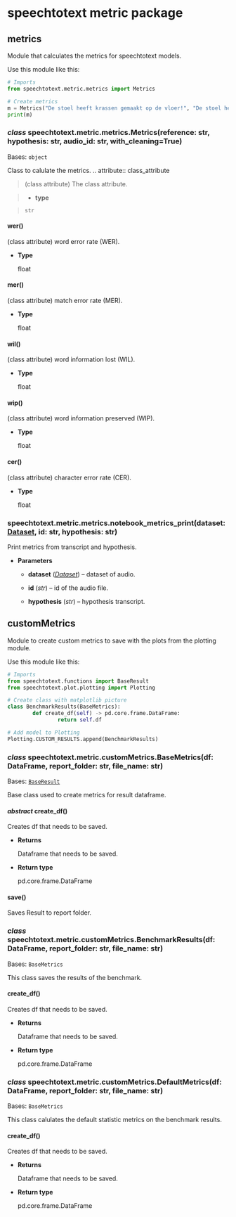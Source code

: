 # speechtotext metric package

## metrics

Module that calculates the metrics for speechtotext models.

Use this module like this:

```python
# Imports
from speechtotext.metric.metrics import Metrics

# Create metrics
m = Metrics("De stoel heeft krassen gemaakt op de vloer!", "De stoel heeft krassen gemaakt op de vloer", "id_from_dataset")
print(m)
```


### _class_ speechtotext.metric.metrics.Metrics(reference: str, hypothesis: str, audio_id: str, with_cleaning=True)
Bases: `object`

Class to calulate the metrics.
.. attribute:: class_attribute

> (class attribute) The class attribute.


> * **type**

>     str



#### wer()
(class attribute) word error rate (WER).


* **Type**

    float



#### mer()
(class attribute) match error rate (MER).


* **Type**

    float



#### wil()
(class attribute) word information lost (WIL).


* **Type**

    float



#### wip()
(class attribute) word information preserved (WIP).


* **Type**

    float



#### cer()
(class attribute) character error rate (CER).


* **Type**

    float



### speechtotext.metric.metrics.notebook_metrics_print(dataset: [Dataset](../datasets.md#speechtotext.datasets.Dataset), id: str, hypothesis: str)
Print metrics from transcript and hypothesis.


* **Parameters**

    
    * **dataset** ([*Dataset*](../datasets.md#speechtotext.datasets.Dataset)) – dataset of audio.


    * **id** (*str*) – id of the audio file.


    * **hypothesis** (*str*) – hypothesis transcript.


## customMetrics

Module to create custom metrics to save with the plots from the plotting module.

Use this module like this:

```python
# Imports
from speechtotext.functions import BaseResult
from speechtotext.plot.plotting import Plotting

# Create class with matplotlib picture
class BenchmarkResults(BaseMetrics):
        def create_df(self) -> pd.core.frame.DataFrame:
                return self.df

# Add model to Plotting
Plotting.CUSTOM_RESULTS.append(BenchmarkResults)
```


### _class_ speechtotext.metric.customMetrics.BaseMetrics(df: DataFrame, report_folder: str, file_name: str)
Bases: [`BaseResult`](../functions.md#speechtotext.functions.BaseResult)

Base class used to create metrics for result dataframe.


#### _abstract_ create_df()
Creates df that needs to be saved.


* **Returns**

    Dataframe that needs to be saved.



* **Return type**

    pd.core.frame.DataFrame



#### save()
Saves Result to report folder.


### _class_ speechtotext.metric.customMetrics.BenchmarkResults(df: DataFrame, report_folder: str, file_name: str)
Bases: `BaseMetrics`

This class saves the results of the benchmark.


#### create_df()
Creates df that needs to be saved.


* **Returns**

    Dataframe that needs to be saved.



* **Return type**

    pd.core.frame.DataFrame



### _class_ speechtotext.metric.customMetrics.DefaultMetrics(df: DataFrame, report_folder: str, file_name: str)
Bases: `BaseMetrics`

This class calulates the default statistic metrics on the benchmark results.


#### create_df()
Creates df that needs to be saved.


* **Returns**

    Dataframe that needs to be saved.



* **Return type**

    pd.core.frame.DataFrame
